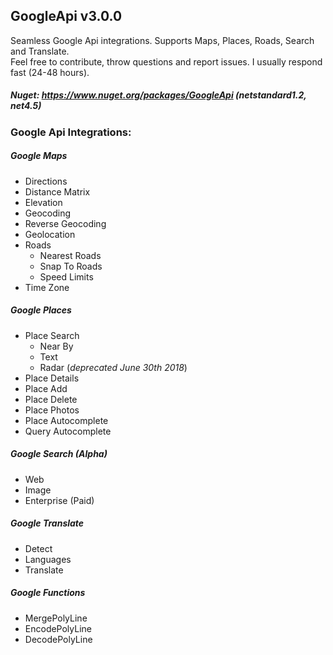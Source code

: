 ## GoogleApi v3.0.0
Seamless Google Api integrations.
Supports Maps, Places, Roads, Search and Translate.  
Feel free to contribute, throw questions and report issues. I usually respond fast (24-48 hours).

##### Nuget: https://www.nuget.org/packages/GoogleApi (netstandard1.2, net4.5)

### Google Api Integrations:
##### Google Maps
  * Directions
  * Distance Matrix
  * Elevation
  * Geocoding
  * Reverse Geocoding
  * Geolocation
  * Roads
    * Nearest Roads
    * Snap To Roads
    * Speed Limits
  * Time Zone

##### Google Places
  * Place Search
    * Near By
    * Text
    * Radar (*deprecated June 30th 2018*)
  * Place Details
  * Place Add
  * Place Delete
  * Place Photos
  * Place Autocomplete
  * Query Autocomplete

##### Google Search (*Alpha*)
  * Web
  * Image
  * Enterprise (Paid)

##### Google Translate
  * Detect
  * Languages
  * Translate

##### Google Functions
  * MergePolyLine
  * EncodePolyLine
  * DecodePolyLine
